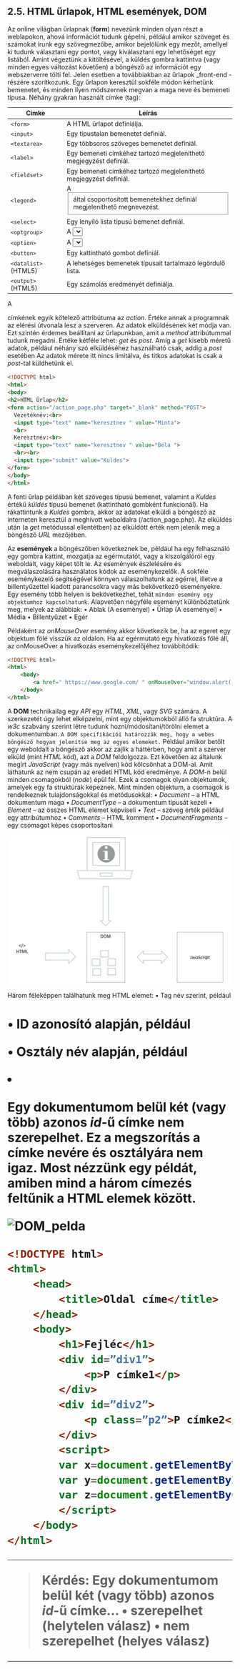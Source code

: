 ## 2.5. HTML űrlapok, HTML események, DOM

Az online világban űrlapnak (**form**) nevezünk minden olyan részt a weblapokon, ahová információt tudunk gépelni, például amikor szöveget és számokat írunk egy szövegmezőbe, amikor bejelölünk egy mezőt, amellyel ki tudunk választani egy pontot, vagy kiválasztani egy lehetőséget egy listából. Amint végeztünk a kitöltésével, a küldés gombra kattintva (vagy minden egyes változást követően) a böngésző az információt egy webszerverre tölti fel. Jelen esetben a továbbiakban az űrlapok _front-end
-részére szorítkozunk. Egy űrlapon keresztül sokféle módon kérhetünk bemenetet, és minden ilyen módszernek megvan a maga neve és bemeneti típusa. Néhány gyakran használt címke (tag):

| Címke | Leírás |
| ------ | ------ |
| ```<form>``` | A HTML űrlapot definiálja. |
| ```<input>``` | Egy típustalan bemenetet definiál. |
| ```<textarea>``` | Egy többsoros szöveges bemenetet definiál. |
| ```<label>``` | Egy bemeneti címkéhez tartozó megjeleníthető megjegyzést definiál. |
| ```<fieldset>``` | Egy bemeneti címkéhez tartozó megjeleníthető megjegyzést definiál. |
| ```<legend>``` | A <fieldset> által csoportosított bemenetekhez definiál megjeleníthető megnevezést. |
| ```<select>``` | Egy lenyíló lista típusú bemenet definiál. |
| ```<optgroup>``` | A <select> elemeit csoportosítja. |
| ```<option>``` | A <select> elemeit egyenként definiálja. |
| ```<button>``` | Egy kattintható gombot definiál. |
| ```<datalist>``` (HTML5) | A lehetséges bemenetek típusait tartalmazó legördulő lista. |
| ```<output>``` (HTML5) | Egy számolás eredményét definiálja. |

A <form> címkének egyik kötelező attribútuma az _action_. Értéke annak a programnak az elérési útvonala lesz a szerveren. Az adatok elküldésének két módja van. Ezt szintén érdemes beállítani az űrlapunkban, amit a _method_ attribútummal tudunk megadni. Értéke kétféle lehet: _get_ és _post_. Amíg a _get_ kisebb méretű adatok, például néhány szó elküldéséhez használható csak, addig a _post_ esetében Az adatok mérete itt nincs limitálva, és titkos adatokat is csak a _post_-tal küldhetünk el.

```html
<!DOCTYPE html>
<html>
<body>
<h2>HTML Űrlap</h2>
<form action="/action_page.php" target="_blank" method="POST">
  Vezetéknév:<br>
  <input type="text" name="keresztnev " value="Minta">
  <br>
  Keresztnév:<br>
  <input type="text" name="keresztnev " value="Béla ">
  <br><br>
  <input type="submit" value="Kuldes">
</form> 
</body>
</html>
```
A fenti űrlap példában két szöveges típusú bemenet, valamint a _Kuldes_ értékű _küldés_ típusú bemenet (kattintható gombként funkcionál). Ha rákattintunk a _Kuldes_ gombra, akkor az adatokat elküldi a böngésző az interneten keresztül a meghívott weboldalra (/action_page.php). Az elküldés után (a _get_ metódussal ellentétben) az elküldött érték nem jelenik meg a böngésző _URL_ mezőjében.

Az **események** a böngészőben következnek be, például ha egy felhasználó egy gombra kattint, mozgatja az egérmutatót, vagy a kiszolgálóról egy weboldalt, vagy képet tölt le. Az események észlelésére és megválaszolására használatos kódok az eseménykezelők. A sokféle eseménykezelő segítségével könnyen válaszolhatunk az egérrel, illetve a billentyűzettel kiadott parancsokra vagy más bekövetkező eseményekre. Egy esemény több helyen is bekövetkezhet, tehát `minden esemény egy objektumhoz kapcsolhatunk`. Alapvetően négyféle eseményt különböztetünk meg, melyek az alábbiak:
•	Ablak (A _<body>_ eseményei)
•	Űrlap (A _<form>_ eseményei)
•	Média
•	Billentyűzet
•	Egér

Példaként az _onMouseOver_ esemény akkor következik be, ha az egeret egy objektum fölé visszük az oldalon. Ha az egérmutató egy hivatkozás fölé áll, az onMouseOver a hivatkozás eseménykezelőjéhez továbbítódik:

```html
<!DOCTYPE html>
<html>
    <body>
        <a href=" https://www.google.com/ " onMouseOver="window.alert('Itt van az egér!')"> Kattints ide!</a>
    </body>
</html>
```

A **DOM** technikailag egy _API_ egy _HTML_, _XML_, vagy _SVG_ számára. A szerkezetét úgy lehet elképzelni, mint egy objektumokból álló fa struktúra. A _w3c_ szabvány szerint létre tudunk hozni/módosítani/törölni elemet a dokumentumban. `A DOM specifikációi határozzák meg, hogy a webes böngésző hogyan jelenítse meg az egyes elemeket.` Például amikor betölt egy weboldalt a böngésző akkor az zajlik a háttérben, hogy amit a szerver elküld (mint _HTML_ kód), azt a _DOM_ feldolgozza. Ezt követően az általunk megírt _JavaScript_ (vagy más nyelven) kód kölcsönhat a DOM-al. Amit láthatunk az nem csupán az eredeti HTML kód eredménye. A _DOM_-n belül minden csomagokból (_node_) épül fel. Ezek a csomagok olyan objektumok, amelyek egy fa struktúrák képeznek. Mint minden objektum, a csomagok is rendelkeznek tulajdonságokkal és metódusokkal: 
•	_Document_ – a HTML dokumentum maga
•	_DocumentType_ – a dokumentum típusát kezeli
•	_Element_ – az összes HTML elemet képviseli
•	_Text_ – szöveg érték például egy attribútumhoz 
•	_Comments_ – HTML komment
•	_DocumentFragments_ – egy csomagot képes csoportosítani

![DOM](https://github.com/tananyag/Szoftverfejlesztes-jegyzet/blob/master/2.%20Web%20alapismeretek/2.5/DOM.jpg?raw=true)

Három féleképpen találhatunk meg HTML elemet:
•	Tag név szerint, például _<h1>_
•	ID azonosító alapján, például _<p id="text">_
•	Osztály név alapján, például _<li class="left">_

Egy dokumentumom belül két (vagy több) azonos _id_-ű címke nem szerepelhet. Ez a megszorítás a címke nevére és osztályára nem igaz. Most nézzünk egy példát, amiben mind a három címezés feltűnik a HTML elemek között.

![DOM_pelda](https://github.com/tananyag/Szoftverfejlesztes-jegyzet/blob/master/2.%20Web%20alapismeretek/2.5/DOM_p%C3%A9lda.jpg?raw=true)

```html
<!DOCTYPE html>
<html>
    <head>
	    <title>Oldal címe</title>
    </head>
    <body>
        <h1>Fejléc</h1>
        <div id=”div1”>
	        <p>P címke1</p>
        </div>
        <div id=”div2”>
	        <p class=”p2”>P címke2</p>
        </div>
        <script>
    	var x=document.getElementByTagname(„h1”); // Címke név alapján
    	var y=document.getElementById(„div1”); // Azonosító alapján
    	var z=document.getElementByClassname („p2”); // Osztály alapján
		</script>
    </body>
</html>
```

----
> Kérdés: Egy dokumentumom belül két (vagy több) azonos _id_-ű címke...
> •	szerepelhet (helytelen válasz)
> •	nem szerepelhet (helyes válasz)
----
